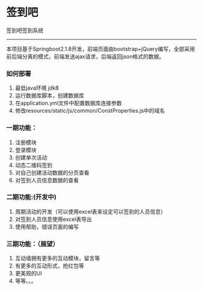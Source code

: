 # 签到吧

签到吧签到系统

------

本项目基于Springboot2.1.8开发，前端页面由bootstrap+jQuery编写，全部采用前后端分离的模式，前端发送ajax请求，后端返回json格式的数据。

### 如何部署

1. 最低java环境 jdk8
2. 运行数据库脚本，创建数据库
3. 在application.yml文件中配置数据库连接参数
4. 修改resources/static/js/common/ConstProperties.js中的域名

### 一期功能：

1. 注册模块
2. 登录模块
3. 创建单次活动
4. 动态二维码签到
5. 对自己创建活动数据的分页查看
6. 对签到人员信息数据的查看

### 二期功能:(开发中)

1. 周期活动的开发（可以使用excel表来设定可以签到的人员信息）
2. 对签到人员信息使用excel表导出
3. 使用帮助，错误页面的编写

### 三期功能：（展望）

1. 互动墙拥有更多的互动模块，留言等
2. 有更多的互动形式，抢红包等
3. 更美观的UI
4. 等等。。。
